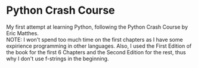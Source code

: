 # Python Crash Course

My first attempt at learning Python, following the Python Crash Course by Eric Matthes.  
NOTE: I won't spend too much time on the first chapters as I have some expirience programming in other languages. Also, I used the First Edition of the book for the first 6 Chapters and the Second Edition for the rest, thus why I don't use f-strings in the beginning.
